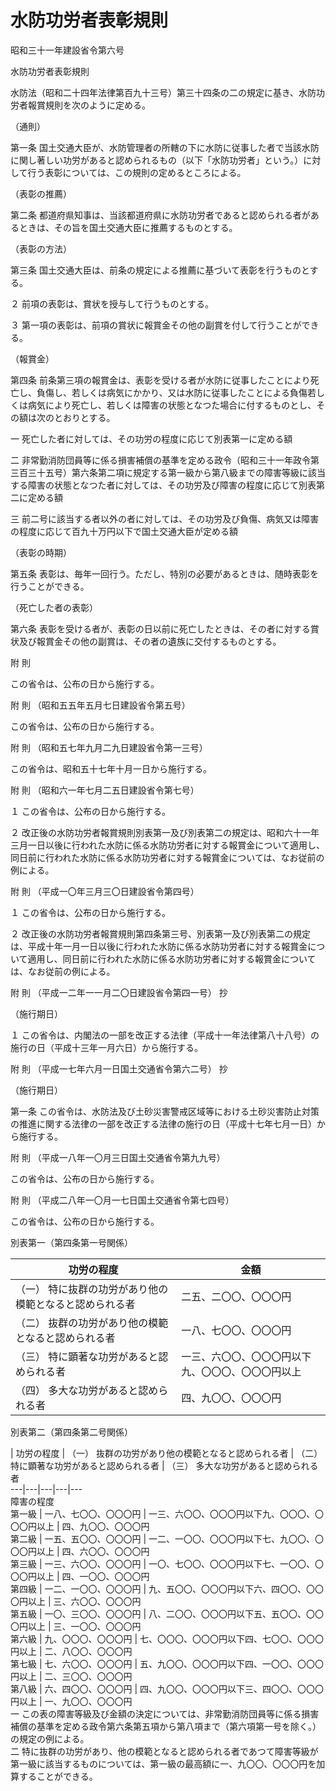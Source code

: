 # 水防功労者表彰規則

昭和三十一年建設省令第六号

水防功労者表彰規則

水防法（昭和二十四年法律第百九十三号）第三十四条の二の規定に基き、水防功労者報賞規則を次のように定める。

（通則）

第一条 国土交通大臣が、水防管理者の所轄の下に水防に従事した者で当該水防に関し著しい功労があると認められるもの（以下「水防功労者」という。）に対して行う表彰については、この規則の定めるところによる。

（表彰の推薦）

第二条 都道府県知事は、当該都道府県に水防功労者であると認められる者があるときは、その旨を国土交通大臣に推薦するものとする。

（表彰の方法）

第三条 国土交通大臣は、前条の規定による推薦に基づいて表彰を行うものとする。

２ 前項の表彰は、賞状を授与して行うものとする。

３ 第一項の表彰は、前項の賞状に報賞金その他の副賞を付して行うことができる。

（報賞金）

第四条 前条第三項の報賞金は、表彰を受ける者が水防に従事したことにより死亡し、負傷し、若しくは病気にかかり、又は水防に従事したことによる負傷若しくは病気により死亡し、若しくは障害の状態となつた場合に付するものとし、その額は次のとおりとする。

一 死亡した者に対しては、その功労の程度に応じて別表第一に定める額

二 非常勤消防団員等に係る損害補償の基準を定める政令（昭和三十一年政令第三百三十五号）第六条第二項に規定する第一級から第八級までの障害等級に該当する障害の状態となつた者に対しては、その功労及び障害の程度に応じて別表第二に定める額

三 前二号に該当する者以外の者に対しては、その功労及び負傷、病気又は障害の程度に応じて百九十万円以下で国土交通大臣が定める額

（表彰の時期）

第五条 表彰は、毎年一回行う。ただし、特別の必要があるときは、随時表彰を行うことができる。

（死亡した者の表彰）

第六条 表彰を受ける者が、表彰の日以前に死亡したときは、その者に対する賞状及び報賞金その他の副賞は、その者の遺族に交付するものとする。

附 則

この省令は、公布の日から施行する。

附 則 （昭和五五年五月七日建設省令第五号）

この省令は、公布の日から施行する。

附 則 （昭和五七年九月二九日建設省令第一三号）

この省令は、昭和五十七年十月一日から施行する。

附 則 （昭和六一年七月二五日建設省令第七号）

１ この省令は、公布の日から施行する。

２ 改正後の水防功労者報賞規則別表第一及び別表第二の規定は、昭和六十一年三月一日以後に行われた水防に係る水防功労者に対する報賞金について適用し、同日前に行われた水防に係る水防功労者に対する報賞金については、なお従前の例による。

附 則 （平成一〇年三月三〇日建設省令第四号）

１ この省令は、公布の日から施行する。

２ 改正後の水防功労者報賞規則第四条第三号、別表第一及び別表第二の規定は、平成十年一月一日以後に行われた水防に係る水防功労者に対する報賞金について適用し、同日前に行われた水防に係る水防功労者に対する報賞金については、なお従前の例による。

附 則 （平成一二年一一月二〇日建設省令第四一号） 抄

（施行期日）

１ この省令は、内閣法の一部を改正する法律（平成十一年法律第八十八号）の施行の日（平成十三年一月六日）から施行する。

附 則 （平成一七年六月一日国土交通省令第六二号） 抄

（施行期日）

第一条 この省令は、水防法及び土砂災害警戒区域等における土砂災害防止対策の推進に関する法律の一部を改正する法律の施行の日（平成十七年七月一日）から施行する。

附 則 （平成一八年一〇月三日国土交通省令第九九号）

この省令は、公布の日から施行する。

附 則 （平成二八年一〇月一七日国土交通省令第七四号）

この省令は、公布の日から施行する。

別表第一（第四条第一号関係）

功労の程度 | 金額  
---|---  
（一） 特に抜群の功労があり他の模範となると認められる者 | 二五、二〇〇、〇〇〇円  
（二） 抜群の功労があり他の模範となると認められる者 | 一八、七〇〇、〇〇〇円  
（三） 特に顕著な功労があると認められる者 | 一三、六〇〇、〇〇〇円以下九、〇〇〇、〇〇〇円以上  
（四） 多大な功労があると認められる者 | 四、九〇〇、〇〇〇円  
  
別表第二（第四条第二号関係）

| 功労の程度 | （一） 抜群の功労があり他の模範となると認められる者 | （二） 特に顕著な功労があると認められる者 | （三） 多大な功労があると認められる者  
---|---|---|---|---  
障害の程度  
第一級 | 一八、七〇〇、〇〇〇円 | 一三、六〇〇、〇〇〇円以下九、〇〇〇、〇〇〇円以上 | 四、九〇〇、〇〇〇円  
第二級 | 一五、五〇〇、〇〇〇円 | 一二、一〇〇、〇〇〇円以下七、九〇〇、〇〇〇円以上 | 四、六〇〇、〇〇〇円  
第三級 | 一三、六〇〇、〇〇〇円 | 一〇、七〇〇、〇〇〇円以下七、一〇〇、〇〇〇円以上 | 四、一〇〇、〇〇〇円  
第四級 | 一二、一〇〇、〇〇〇円 | 九、五〇〇、〇〇〇円以下六、四〇〇、〇〇〇円以上 | 三、六〇〇、〇〇〇円  
第五級 | 一〇、三〇〇、〇〇〇円 | 八、二〇〇、〇〇〇円以下五、五〇〇、〇〇〇円以上 | 三、一〇〇、〇〇〇円  
第六級 | 九、〇〇〇、〇〇〇円 | 七、〇〇〇、〇〇〇円以下四、七〇〇、〇〇〇円以上 | 二、八〇〇、〇〇〇円  
第七級 | 七、六〇〇、〇〇〇円 | 五、九〇〇、〇〇〇円以下四、一〇〇、〇〇〇円以上 | 二、三〇〇、〇〇〇円  
第八級 | 六、四〇〇、〇〇〇円 | 四、九〇〇、〇〇〇円以下三、四〇〇、〇〇〇円以上 | 一、九〇〇、〇〇〇円  
一 この表の障害等級及び金額の決定については、非常勤消防団員等に係る損害補償の基準を定める政令第六条第五項から第八項まで（第六項第一号を除く。）の規定の例による。  
二 特に抜群の功労があり、他の模範となると認められる者であつて障害等級が第一級に該当するものについては、第一級の最高額に一、九〇〇、〇〇〇円を加算することができる。
